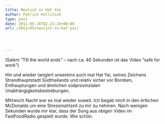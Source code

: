 ```yaml
---
title: Neulich in Hat Yai
author: Patrick Kollitsch
type: post
date: 2011-05-16T02:23:24+00:00
url: /2011/05/neulich-in-hat-yai/




---
```

<div class="media video">
</div>

(Salem &#8220;Till the world ends&#8221; &#8211; nach ca. 40 Sekunden ist das Video &#8220;safe for work&#8221;)

Hin und wieder tangiert unsereins auch mal Hat Yai, seines Zeichens Strandhauptstadt Südthailands und relativ sicher vor Bomben, Enthauptungen und ähnlichen südprovinzialen Unabhängigkeitsbestrebungen.

Mittwoch Nacht war es mal wieder soweit. Ich begab mich in den örtlichen McDonalds um eine Stressmahlzeit zu mir zu nehmen. Nach wenigen Sekunden wurde mir klar, dass der Song aus obigen Video im FastFoodRadio gespielt wurde. Wie schön.